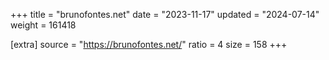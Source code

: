 +++
title = "brunofontes.net"
date = "2023-11-17"
updated = "2024-07-14"
weight = 161418

[extra]
source = "https://brunofontes.net/"
ratio = 4
size = 158
+++
